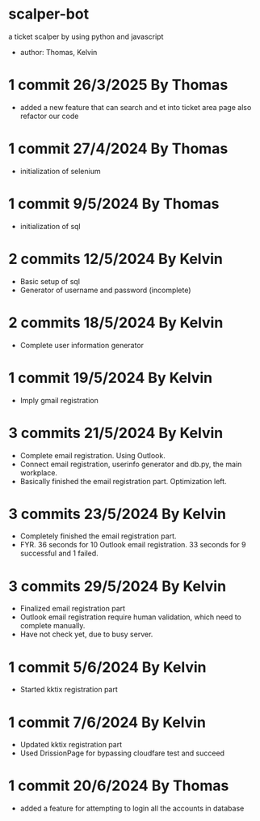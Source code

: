 # scalper-bot
a ticket scalper by using python and javascript
- author: Thomas, Kelvin

# 1 commit 26/3/2025 By Thomas 
* added a new feature that can search and et into ticket area page also refactor our code

# 1 commit 27/4/2024 By Thomas
* initialization of selenium

# 1 commit 9/5/2024 By Thomas
* initialization of sql

# 2 commits 12/5/2024 By Kelvin
* Basic setup of sql
* Generator of username and password (incomplete)

# 2 commits 18/5/2024 By Kelvin
* Complete user information generator

# 1 commit 19/5/2024 By Kelvin
* Imply gmail registration

# 3 commits 21/5/2024 By Kelvin
* Complete email registration. Using Outlook.
* Connect email registration, userinfo generator and db.py, the main workplace.
* Basically finished the email registration part. Optimization left.

# 3 commits 23/5/2024 By Kelvin
* Completely finished the email registration part.
* FYR. 36 seconds for 10 Outlook email registration. 33 seconds for 9 successful and 1 failed.

# 3 commits 29/5/2024 By Kelvin
* Finalized email registration part
* Outlook email registration require human validation, which need to complete manually.
* Have not check yet, due to busy server.

# 1 commit 5/6/2024 By Kelvin
* Started kktix registration part

# 1 commit 7/6/2024 By Kelvin
* Updated kktix registration part
* Used DrissionPage for bypassing cloudfare test and succeed

# 1 commit 20/6/2024 By Thomas
* added a feature for attempting to login all the accounts in database
